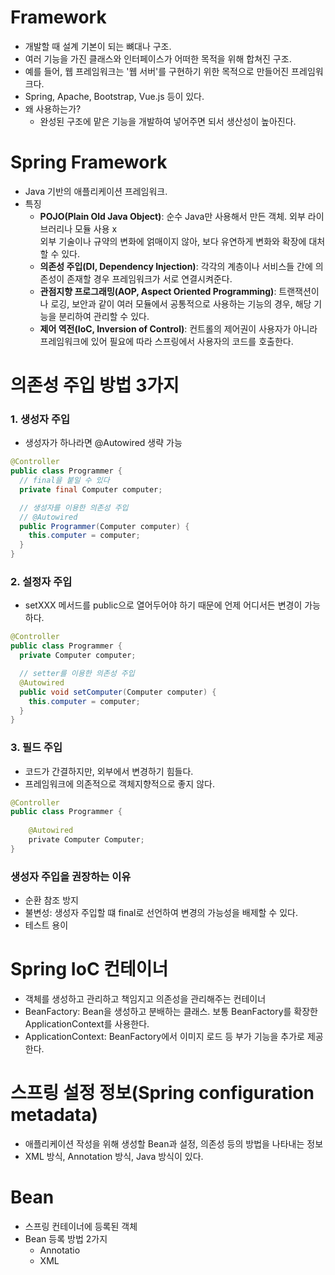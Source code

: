 # Framework
- 개발할 때 설계 기본이 되는 뼈대나 구조.
- 여러 기능을 가진 클래스와 인터페이스가 어떠한 목적을 위해 합쳐진 구조.
- 예를 들어, 웹 프레임워크는 '웹 서버'를 구현하기 위한 목적으로 만들어진 프레임워크다.
- Spring, Apache, Bootstrap, Vue.js 등이 있다.
- 왜 사용하는가?
  - 완성된 구조에 맡은 기능을 개발하여 넣어주면 되서 생산성이 높아진다.

# Spring Framework
- Java 기반의 애플리케이션 프레임워크.
- 특징
  - **POJO(Plain Old Java Object)**: 순수 Java만 사용해서 만든 객체. 외부 라이브러리나 모듈 사용 x         
  외부 기술이나 규약의 변화에 얽매이지 않아, 보다 유연하게 변화와 확장에 대처할 수 있다.
  - **의존성 주입(DI, Dependency Injection)**: 각각의 계층이나 서비스들 간에 의존성이 존재할 경우 프레임워크가 서로 연결시켜준다.
  - **관점지향 프로그래밍(AOP, Aspect Oriented Programming)**: 트랜잭션이나 로깅, 보안과 같이 여러 모듈에서 공통적으로 사용하는 기능의 경우, 해당 기능을 분리하여 관리할 수 있다.
  - **제어 역전(IoC, Inversion of Control)**: 컨트롤의 제어권이 사용자가 아니라 프레임워크에 있어 필요에 따라 스프링에서 사용자의 코드를 호출한다.

# 의존성 주입 방법 3가지
### 1. 생성자 주입
- 생성자가 하나라면 @Autowired 생략 가능
```java
@Controller
public class Programmer {
  // final을 붙일 수 있다
  private final Computer computer;

  // 생성자를 이용한 의존성 주입
  // @Autowired 
  public Programmer(Computer computer) {
    this.computer = computer;
  }
}
```
### 2. 설정자 주입
- setXXX 메서드를 public으로 열어두어야 하기 때문에 언제 어디서든 변경이 가능하다.
```java
@Controller
public class Programmer {
  private Computer computer;

  // setter를 이용한 의존성 주입
  @Autowired
  public void setComputer(Computer computer) {
    this.computer = computer;
  }
}
```
### 3. 필드 주입
- 코드가 간결하지만, 외부에서 변경하기 힘들다.
- 프레임워크에 의존적으로 객체지향적으로 좋지 않다.
```java
@Controller
public class Programmer {
	
    @Autowired 
    private Computer Computer;
}
```
### 생성자 주입을 권장하는 이유
- 순환 참조 방지
- 불변성: 생성자 주입할 떄 final로 선언하여 변경의 가능성을 배제할 수 있다.
- 테스트 용이

# Spring IoC 컨테이너
- 객체를 생성하고 관리하고 책임지고 의존성을 관리해주는 컨테이너
- BeanFactory: Bean을 생성하고 분배하는 클래스. 보통 BeanFactory를 확장한 ApplicationContext를 사용한다.
- ApplicationContext: BeanFactory에서 이미지 로드 등 부가 기능을 추가로 제공한다.

# 스프링 설정 정보(Spring configuration metadata)
- 애플리케이션 작성을 위해 생성할 Bean과 설정, 의존성 등의 방법을 나타내는 정보
- XML 방식, Annotation 방식, Java 방식이 있다.

# Bean
- 스프링 컨테이너에 등록된 객체
- Bean 등록 방법 2가지
  - Annotatio
  - XML
